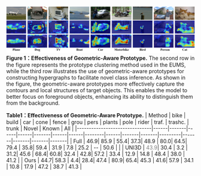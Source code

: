 ![f1](f-vis.jpg)
**Figure 1：Effectiveness of Geometric-Aware Prototype.** The second row in the figure represents the prototype clustering method used in the EUMS, while the third row illustrates the use of geometric-aware prototypes for constructing hypergraphs to facilitate novel class inference. As shown in the figure, the geometric-aware prototypes more effectively capture the contours and local structures of target objects. This enables the model to better focus on foreground objects, enhancing its ability to distinguish them from the background.


**Table1：Effectiveness of Geometric-Aware Prototype.** 
| Method                        | bike | build | car  | cone | fence | grou | pers | plants | pole | rider | traf. | trashc. | trunk | Novel | Known | All   |
|-------------------------------|------|-------|------|------|-------|------|------|--------|------|-------|-------|---------|-------|-------|-------|-------|
| Full                          |  46.9|  85.9 |  55.4|  37.3|  48.9 |  80.0|  64.5|  79.4  |  35.8|  59.4 |  31.9 |  7.8    |  25.2 | --    |  50.6 |       |
| UNI3D                         |  <span style="color: gray;">43.9</span>|  30.4 |  3.2 |  31.2|  45.6 |  68.4|  60.8|  32.4  |  42.8|  57.2 |  33.4 |  12.9   |  14.8 |  48.4 |  38.0 |  41.2 |
| Ours                          |  44.7|  58.3 |   4.4|  28.4|  47.4 |  80.9|  65.4|  45.3  |  41.6|  57.9 |  34.1 |  10.8   |  17.9 |  47.2 |  38.7 |  41.3 |
